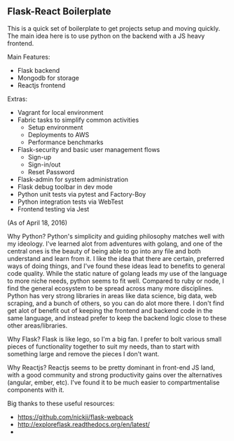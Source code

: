## Flask-React Boilerplate ##

This is a quick set of boilerplate to get projects setup and moving quickly.
The main idea here is to use python on the backend with a JS heavy frontend.  

Main Features:
* Flask backend
* Mongodb for storage
* Reactjs frontend

Extras:
* Vagrant for local environment
* Fabric tasks to simplify common activities
    * Setup environment
    * Deployments to AWS
    * Performance benchmarks
* Flask-security and basic user management flows
    * Sign-up
    * Sign-in/out
    * Reset Password
* Flask-admin for system administration
* Flask debug toolbar in dev mode
* Python unit tests via pytest and Factory-Boy
* Python integration tests via WebTest
* Frontend testing via Jest

(As of April 18, 2016)

Why Python?
Python's simplicity and guiding philosophy matches well with my ideology. I've learned alot from adventures with golang, and one of the central ones is the beauty of being able to go into any file and both understand and learn from it. I like the idea that there are certain, preferred ways of doing things, and I've found these ideas lead to benefits to general code quality. While the static nature of golang leads my use of the language to more niche needs, python seems to fit well. Compared to ruby or node, I find the general ecosystem to be spread across many more disciplines. Python has very strong libraries in areas like data science, big data, web scraping, and a bunch of others, so you can do alot more there. I don't find get alot of benefit out of keeping the frontend and backend code in the same language, and instead prefer to keep the backend logic close to these other areas/libraries.

Why Flask?
Flask is like lego, so I'm a big fan. I prefer to bolt various small pieces of functionality together to suit my needs, than to start with something large and remove the pieces I don't want. 

Why Reactjs?
Reactjs seems to be pretty dominant in front-end JS land, with a good community and strong productivity gains over the alternatives (angular, ember, etc). I've found it to be much easier to compartmentalise components with it.

Big thanks to these useful resources:
* https://github.com/nickjj/flask-webpack
* http://exploreflask.readthedocs.org/en/latest/
* 


